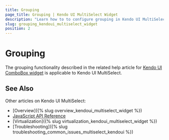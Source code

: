 ```yaml
---
title: Grouping
page_title: Grouping | Kendo UI MultiSelect Widget
description: "Learn how to to configure grouping in Kendo UI MultiSelect, DropDownList, ComboBox, and AutoComplete widgets."
slug: grouping_kendoui_multiselect_widget
position: 2
---
```


# Grouping

The grouping functionality described in the related help article for [Kendo UI ComboBox widget](/web/combobox/grouping) is applicable to Kendo UI MultiSelect.

## See Also

Other articles on Kendo UI MultiSelect:

* [Overview]({% slug overview_kendoui_multiselect_widget %})
* [JavaScript API Reference](/api/javascript/ui/multiselect)
* [Virtualization]({% slug virtualization_kendoui_multiselect_widget %})
* [Troubleshooting]({% slug troubleshooting_common_issues_multiselect_kendoui %})
